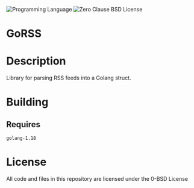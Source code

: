 ![Programming Language](https://img.shields.io/badge/Go-Programming%20Language-brightgreen)
![Zero Clause BSD License](https://img.shields.io/badge/License-BSD%20Zero%20Clause-green)

GoRSS
=====

# Description

Library for parsing RSS feeds into a Golang struct.

# Building

## Requires

```
golang-1.18
```

# License

All code and files in this repository are licensed under the 0-BSD License


